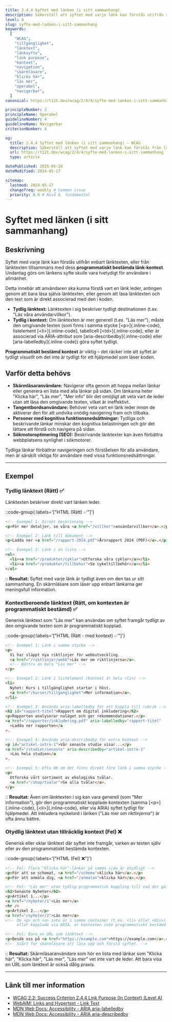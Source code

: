 ```yaml
---
title: 2.4.4 Syftet med länken (i sitt sammanhang)
description: Säkerställ att syftet med varje länk kan förstås utifrån själva länktexten, eller från länktexten tillsammans med dess programmatiskt bestämda länk-kontext.
level: A
slug: syfte-med-lanken-i-sitt-sammanhang
keywords:
  [
    "WCAG",
    "tillgänglighet",
    "länktext",
    "länksyfte",
    "link purpose",
    "kontext",
    "navigation",
    "skärmläsare",
    "klicka här",
    "läs mer",
    "operabel",
    "navigerbar",
  ]
canonical: https://t12t.dev/wcag/2/4/4/syfte-med-lanken-i-sitt-sammanhang

principleNumber: 2
principleName: Operabel
guidelineNumber: 4
guidelineName: Navigerbar
criterionNumber: 4

og:
  title: 2.4.4 Syftet med länken (i sitt sammanhang) – WCAG
  description: Säkerställ att syftet med varje länk kan förstås från länktexten eller dess kontext.
  url: https://t12t.dev/wcag/2/4/4/syfte-med-lanken-i-sitt-sammanhang
  type: article

datePublished: 2025-05-28
dateModified: 2024-05-17

sitemap:
  lastmod: 2024-05-17
  changefreq: weekly # Common issue
  priority: 0.9 # Nivå A, fundamental
---
```


# Syftet med länken (i sitt sammanhang)

## Beskrivning

Syftet med varje länk kan förstås utifrån enbart länktexten, eller från länktexten tillsammans med dess **programmatiskt bestämda länk-kontext**. Undantag görs om länkens syfte skulle vara tvetydigt för användare i allmänhet.

Detta innebär att användaren ska kunna förstå vart en länk leder, antingen genom att bara läsa själva länktexten, eller genom att läsa länktexten och den text som är direkt associerad med den i koden.

- **Tydlig länktext:** Länktexten i sig beskriver tydligt destinationen (t.ex. "Läs våra användarvillkor").
- **Tydlig i kontext:** Om länktexten är mer generell (t.ex. "Läs mer"), måste den omgivande texten (som finns i samma stycke [\<p\>]{.inline-code}, listelement [\<li\>]{.inline-code}, tabellcell [\<td\>]{.inline-code}, eller är associerad via ARIA-attribut som [aria-describedby]{.inline-code} eller [aria-labelledby]{.inline-code}) göra syftet tydligt.

**Programmatiskt bestämd kontext** är viktig – det räcker inte att syftet är tydligt _visuellt_ om det inte är tydligt för ett hjälpmedel som läser koden.

## Varför detta behövs

- **Skärmläsaranvändare:** Navigerar ofta genom att hoppa mellan länkar eller generera en lista med alla länkar på sidan. Om länkarna heter "Klicka här", "Läs mer", "Mer info" blir det omöjligt att veta vart de leder utan att läsa den omgivande texten, vilket är ineffektivt.
- **Tangentbordsanvändare:** Behöver veta vart en länk leder _innan_ de aktiverar den för att undvika onödig navigering fram och tillbaka.
- **Personer med kognitiva funktionsnedsättningar:** Tydliga och beskrivande länkar minskar den kognitiva belastningen och gör det lättare att förstå och navigera på sidan.
- **Sökmotoroptimering (SEO):** Beskrivande länktexter kan även förbättra webbplatsens synlighet i sökmotorer.

Tydliga länkar förbättrar navigeringen och förståelsen för alla användare, men är särskilt viktiga för användare med vissa funktionsnedsättningar.

---

## Exempel

### Tydlig länktext (Rätt) ✅

Länktexten beskriver direkt vart länken leder.

::code-group{:labels='["HTML (Rätt) ✅"]'}

```html showLineNumbers
<!-- Exempel 1: Direkt beskrivning -->
<p>För mer detaljer, se våra <a href="/villkor">användarvillkor</a>.</p>

<!-- Exempel 2: Länk till dokument -->
<p>Ladda ner <a href="/rapport-2024.pdf">Årsrapport 2024 (PDF)</a>.</p>

<!-- Exempel 3: Länk i en lista -->
<ul>
  <li><a href="/produkter/cyklar">Utforska våra cyklar</a></li>
  <li><a href="/produkter/tillbehor">Se cykeltillbehör</a></li>
</ul>
```

::
**Resultat:** Syftet med varje länk är tydligt även om den tas ur sitt sammanhang. En skärmläsare som läser upp enbart länkarna ger meningsfull information.

### Kontextberoende länktext (Rätt, om kontexten är programmatiskt bestämd) ✅

Generisk länktext som "Läs mer" kan användas om syftet framgår tydligt av den omgivande texten som är programmatiskt kopplad.

::code-group{:labels='["HTML (Rätt - med kontext) ✅"]'}

```html {3, 8, 14} showLineNumbers
<!-- Exempel 1: Länk i samma stycke -->
<p>
  Vi har släppt nya riktlinjer för webbutveckling.
  <a href="/riktlinjer/webb">Läs mer om riktlinjerna</a>.
  <!-- Bättre än bara "Läs mer" -->
</p>

<!-- Exempel 2: Länk i listelement (kontext är hela <li>) -->
<li>
  Nyhet: Kurs i tillgänglighet startar i höst.
  <a href="/kurser/tillganglighet">Mer information</a>.
</li>

<!-- Exempel 3: Använda aria-labelledby för att koppla till rubrik -->
<h2 id="rapport-titel">Rapport om digital inkludering</h2>
<p>Rapporten analyserar nuläget och ger rekommendationer.</p>
<a href="/rapporter/inkludering.pdf" aria-labelledby="rapport-titel"
  >Ladda ner rapporten</a
>.

<!-- Exempel 4: Använda aria-describedby för extra kontext -->
<p id="artikel-intro-1">Vår senaste studie visar...</p>
<a href="/studier/senaste" aria-describedby="artikel-intro-1"
  >Läs hela studien</a
>.

<!-- Exempel 5: Ofta OK om det finns direkt före länk i samma stycke -->
<p>
  Utforska vårt sortiment av ekologiska tvålar.
  <a href="/shop/tvalar">Se alla tvålar</a>.
</p>
```

::
**Resultat:** Även om länktexten i sig kan vara generell (som "Mer information"), gör den programmatiskt kopplade kontexten (samma [\<p\>]{.inline-code}, [\<li\>]{.inline-code}, eller via ARIA) syftet tydligt för hjälpmedel. Att inkludera nyckelord i länken ("Läs mer _om riktlinjerna_") är ofta ännu bättre.

### Otydlig länktext utan tillräcklig kontext (Fel) ❌

Generisk eller oklar länktext där syftet inte framgår, varken av texten själv eller av den programmatiskt bestämda kontexten.

::code-group{:labels='["HTML (Fel) ❌"]'}

```html showLineNumbers
<!-- Fel: Flera "Klicka här"-länkar på samma sida är otydligt -->
<p>För att se schemat, <a href="/schema">klicka här</a>.</p>
<p>För att anmäla dig, <a href="/anmalan">klicka här</a>.</p>

<!-- Fel: "Läs mer" utan tydlig programmatisk koppling till vad det gäller -->
<h2>Senaste Nyheter</h2>
<p>Artikel 1...</p>
<a href="/nyheter/1">Läs mer</a>
<hr />
<p>Artikel 2...</p>
<a href="/nyheter/2">Läs mer</a>
<!-- Om <p> och <a> inte är i samma container (t.ex. <li> eller <div>)
     eller kopplade via ARIA, är kontexten inte programmatiskt bestämd. -->

<!-- Fel: Bara en URL som länktext -->
<p>Besök oss på <a href="https://example.com">https://example.com</a>.</p>
<!-- Svårt för skärmläsare att läsa upp och förstå syftet. -->
```

::
**Resultat:** Skärmläsaranvändare som hör en lista med länkar som "Klicka här", "Klicka här", "Läs mer", "Läs mer" vet inte vart de leder. Att bara visa en URL som länktext är också dålig praxis.

---

## Länk till mer information

- [WCAG 2.2: Success Criterion 2.4.4 Link Purpose (In Context) (Level A)](https://www.w3.org/WAI/WCAG22/Understanding/link-purpose-in-context.html)
- [WebAIM: Links and Hypertext - Link Text](https://webaim.org/techniques/hypertext/link_text)
- [MDN Web Docs: Accessibility - ARIA aria-labelledby](https://developer.mozilla.org/en-US/docs/Web/Accessibility/ARIA/Attributes/aria-labelledby)
- [MDN Web Docs: Accessibility - ARIA aria-describedby](https://developer.mozilla.org/en-US/docs/Web/Accessibility/ARIA/Attributes/aria-describedby)
